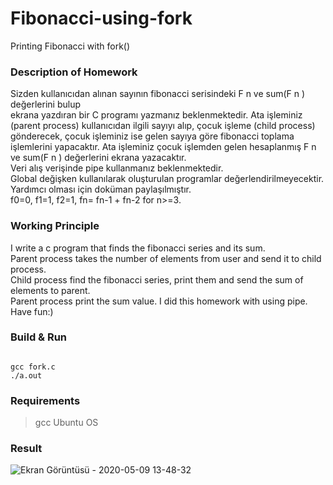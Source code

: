 # Fibonacci-using-fork
Printing Fibonacci with fork()

###

### Description of Homework

Sizden kullanıcıdan alınan sayının fibonacci serisindeki F n ve sum(F n ) değerlerini bulup<br>
ekrana yazdıran bir C programı yazmanız beklenmektedir.
Ata işleminiz (parent process) kullanıcıdan ilgili sayıyı alıp,
çocuk işleme (child process) gönderecek,
çocuk işleminiz ise gelen sayıya göre fibonacci toplama işlemlerini yapacaktır.
Ata işleminiz çocuk işlemden gelen hesaplanmış F n ve sum(F n ) değerlerini ekrana yazacaktır.<br> 
Veri alış verişinde pipe kullanmanız beklenmektedir. <br> Global değişken kullanılarak
oluşturulan programlar değerlendirilmeyecektir. Yardımcı olması için doküman paylaşılmıştır.<br>
f0=0, f1=1, f2=1, fn= fn-1 + fn-2 for n>=3.

### Working Principle
I write a c program that finds the fibonacci series and its sum.<br>
Parent process takes the number of elements from user and send it to child process. <br>
Child process find the fibonacci series, print them and send the sum of elements to parent.<br>
Parent process print the sum value. I did this homework with using pipe. Have fun:)


### Build & Run
```

gcc fork.c
./a.out

```

### Requirements
> gcc
> Ubuntu OS

### Result

![Ekran Görüntüsü - 2020-05-09 13-48-32](https://user-images.githubusercontent.com/50207648/81471727-d08de380-91fb-11ea-9ea3-4842bb328d41.png)

